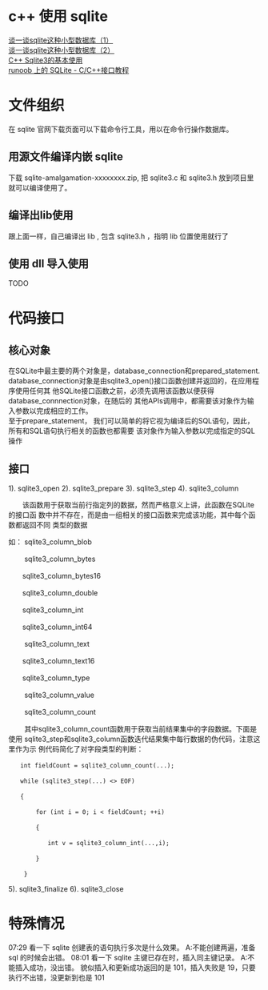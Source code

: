 # c++ 使用 sqlite

[谈一谈sqlite这种小型数据库（1）](https://www.cnblogs.com/bwbfight/p/9306293.html)  
[谈一谈sqlite这种小型数据库（2）](https://www.cnblogs.com/bwbfight/p/9307617.html)  
[C++ Sqlite3的基本使用](https://www.cnblogs.com/KillerAery/p/9114124.html)  
[runoob 上的 SQLite - C/C++接口教程](https://www.runoob.com/sqlite/sqlite-c-cpp.html)  


# 文件组织
在 sqlite 官网下载页面可以下载命令行工具，用以在命令行操作数据库。 

## 用源文件编译内嵌 sqlite
下载 sqlite-amalgamation-xxxxxxxx.zip, 把 sqlite3.c 和 sqlite3.h 放到项目里就可以编译使用了。

## 编译出lib使用
跟上面一样，自己编译出 lib , 包含 sqlite3.h ，指明 lib 位置使用就行了

## 使用 dll 导入使用
TODO 


# 代码接口

## 核心对象

在SQLite中最主要的两个对象是，database_connection和prepared_statement.  
database_connection对象是由sqlite3_open()接口函数创建并返回的，在应用程序使用任何其 他SQLite接口函数之前，必须先调用该函数以便获得database_connnection对象，在随后的 其他APIs调用中，都需要该对象作为输入参数以完成相应的工作。  
至于prepare_statement， 我们可以简单的将它视为编译后的SQL语句，因此，所有和SQL语句执行相关的函数也都需要 该对象作为输入参数以完成指定的SQL操作

## 接口
1). sqlite3_open
2). sqlite3_prepare
3). sqlite3_step
4). sqlite3_column

　　该函数用于获取当前行指定列的数据，然而严格意义上讲，此函数在SQLite的接口函 数中并不存在，而是由一组相关的接口函数来完成该功能，其中每个函数都返回不同 类型的数据

如： sqlite3_column_blob  

　　 sqlite3_column_bytes  

　　sqlite3_column_bytes16

　　sqlite3_column_double

　　sqlite3_column_int

　　sqlite3_column_int64

　　 sqlite3_column_text

　　sqlite3_column_text16

　　sqlite3_column_type

　　 sqlite3_column_value

　　 sqlite3_column_count

　　 其中sqlite3_column_count函数用于获取当前结果集中的字段数据。下面是使用 sqlite3_step和sqlite3_column函数迭代结果集中每行数据的伪代码，注意这里作为示 例代码简化了对字段类型的判断：
```
　　int fieldCount = sqlite3_column_count(...);

　　while (sqlite3_step(...) <> EOF)

　　{

　　　　 for (int i = 0; i < fieldCount; ++i)

　　　　 {

　　　　　　 int v = sqlite3_column_int(...,i);

　　　　 }

　　 }
```
5). sqlite3_finalize
6). sqlite3_close


# 特殊情况

07:29 看一下 sqlite 创建表的语句执行多次是什么效果。 A:不能创建两遍，准备 sql 的时候会出错。
08:01 看一下 sqlite 主键已存在时，插入同主键记录。 A:不能插入成功，没出错。
貌似插入和更新成功返回的是 101，插入失败是 19，只要执行不出错，没更新到也是 101



